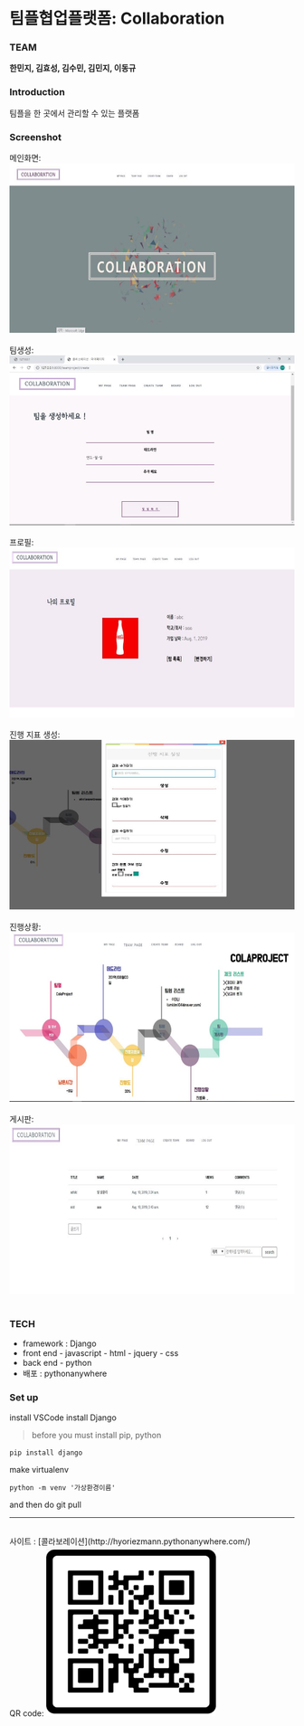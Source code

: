 # 팀플협업플랫폼: Collaboration 


### TEAM
 **한민지, 김효성, 김수민, 김민지, 이동규**

### Introduction
팀플을 한 곳에서 관리할 수 있는 플랫폼

### Screenshot
메인화면: 
<br>
<img src="./메인화면.jpg" width="600px" height="300px;">
<br>
<br>
팀생성:
<br>
<img src="./팀생성.jpg" width="600px" height="300px;">
<br>
<br>
프로필:
<br>
<img src="./프로필.jpg" width="600px" height="300px;">
<br>
<br>
진행 지표 생성:
<br>
<img src="./진행 지표 생성.jpg" width="600px" height="300px;">
<br>
<br>
진행상황:
<br>
<img src="./진행상황.jpg" width="600px" height="300px;">
<br>
<br>
게시판:
<br>
<img src="./게시판.jpg" width="600px" height="300px;">
<br>
<br>



### TECH
 - framework : Django 	
 - front end
		- javascript
		- html
		- jquery
		- css
- back end
		- python
- 배포 : pythonanywhere
		
### Set up
install VSCode
install Django

>  before you must install pip, python

    pip install django

make virtualenv

    python -m venv '가상환경이름'

and then do git pull


<hr>
<br>
사이트 : [콜라보레이션](http://hyoriezmann.pythonanywhere.com/)
<br>
QR code:
<img src="./해커톤.jpg" width="300px" height="300px;">


